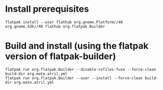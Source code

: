 # Install prerequisites
```
flatpak install --user flathub org.gnome.Platform//48 org.gnome.Sdk//48 flathub org.flatpak.Builder
```

# Build and install (using the flatpak version of flatpak-builder)
```
flatpak run org.flatpak.Builder --disable-rofiles-fuse --force-clean build-dir org.mate.atril.yml
flatpak run org.flatpak.Builder --user --install --force-clean build-dir org.mate.atril.yml
```
